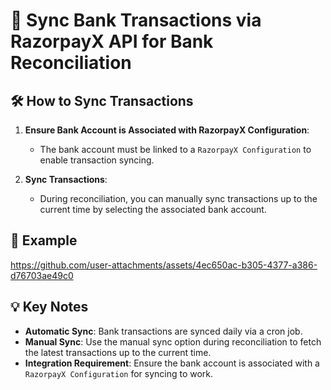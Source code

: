 # 🔄 Sync Bank Transactions via RazorpayX API for Bank Reconciliation

## 🛠️ How to Sync Transactions

1. **Ensure Bank Account is Associated with RazorpayX Configuration**:
   - The bank account must be linked to a `RazorpayX Configuration` to enable transaction syncing.

2. **Sync Transactions**:
   - During reconciliation, you can manually sync transactions up to the current time by selecting the associated bank account.


## 📸 Example

https://github.com/user-attachments/assets/4ec650ac-b305-4377-a386-d76703ae49c0

## 💡 Key Notes

- **Automatic Sync**: Bank transactions are synced daily via a cron job.
- **Manual Sync**: Use the manual sync option during reconciliation to fetch the latest transactions up to the current time.
- **Integration Requirement**: Ensure the bank account is associated with a `RazorpayX Configuration` for syncing to work.
